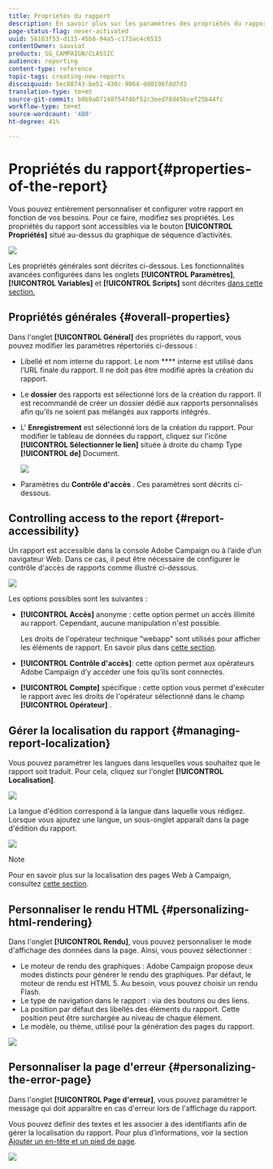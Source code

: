 ```yaml
---
title: Propriétés du rapport
description: En savoir plus sur les paramètres des propriétés du rapport
page-status-flag: never-activated
uuid: 56163f53-d115-45b8-94a5-c173ac4c6533
contentOwner: sauviat
products: SG_CAMPAIGN/CLASSIC
audience: reporting
content-type: reference
topic-tags: creating-new-reports
discoiquuid: 5ec88743-be51-438c-9064-dd0196fdd7d3
translation-type: tm+mt
source-git-commit: b0b9a0714075474bf52c3eed78d45bcef25b44fc
workflow-type: tm+mt
source-wordcount: '480'
ht-degree: 41%

---
```



# Propriétés du rapport{#properties-of-the-report}

Vous pouvez entièrement personnaliser et configurer votre rapport en fonction de vos besoins. Pour ce faire, modifiez ses propriétés. Les propriétés du rapport sont accessibles via le bouton **[!UICONTROL Propriétés]** situé au-dessus du graphique de séquence d’activités.

![](assets/s_ncs_advuser_report_properties_01.png)

Les propriétés générales sont décrites ci-dessous. Les fonctionnalités avancées configurées dans les onglets **[!UICONTROL Paramètres]**, **[!UICONTROL Variables]** et **[!UICONTROL Scripts]** sont décrites [dans cette section.](../../reporting/using/advanced-functionalities.md)

## Propriétés générales {#overall-properties}

Dans l&#39;onglet **[!UICONTROL Général]** des propriétés du rapport, vous pouvez modifier les paramètres répertoriés ci-dessous :

* Libellé et nom interne du rapport. Le nom **** interne est utilisé dans l’URL finale du rapport. Il ne doit pas être modifié après la création du rapport.

* Le **dossier** des rapports est sélectionné lors de la création du rapport. Il est recommandé de créer un dossier dédié aux rapports personnalisés afin qu’ils ne soient pas mélangés aux rapports [](../../reporting/using/about-campaign-built-in-reports.md)intégrés.

* L&#39; **Enregistrement** est sélectionné lors de la création du rapport. Pour modifier le tableau de données du rapport, cliquez sur l&#39;icône **[!UICONTROL Sélectionner le lien]** située à droite du champ Type **[!UICONTROL de]** Document.

   ![](assets/s_ncs_advuser_report_properties_02.png)

* Paramètres du **Contrôle d&#39;accès** . Ces paramètres sont décrits ci-dessous.

## Controlling access to the report {#report-accessibility}

Un rapport est accessible dans la console Adobe Campaign ou à l’aide d’un navigateur Web. Dans ce cas, il peut être nécessaire de configurer le contrôle d&#39;accès de rapports comme illustré ci-dessous.

![](assets/s_ncs_advuser_report_properties_02b.png)

Les options possibles sont les suivantes :

* **[!UICONTROL Accès]** anonyme : cette option permet un accès illimité au rapport. Cependant, aucune manipulation n&#39;est possible.

   Les droits de l&#39;opérateur technique &quot;webapp&quot; sont utilisés pour afficher les éléments de rapport. En savoir plus dans [cette section](../../platform/using/access-management.md#default-operators).

* **[!UICONTROL Contrôle d&#39;accès]**: cette option permet aux opérateurs Adobe Campaign d’y accéder une fois qu’ils sont connectés.
* **[!UICONTROL Compte]** spécifique : cette option vous permet d&#39;exécuter le rapport avec les droits de l&#39;opérateur sélectionné dans le champ **[!UICONTROL Opérateur]** .

## Gérer la localisation du rapport {#managing-report-localization}

Vous pouvez paramétrer les langues dans lesquelles vous souhaitez que le rapport soit traduit. Pour cela, cliquez sur l&#39;onglet **[!UICONTROL Localisation]**.

![](assets/s_ncs_advuser_report_properties_06.png)

La langue d&#39;édition correspond à la langue dans laquelle vous rédigez. Lorsque vous ajoutez une langue, un sous-onglet apparaît dans la page d&#39;édition du rapport.

![](assets/s_ncs_advuser_report_properties_05a.png)

>[!NOTE]
>
>Pour en savoir plus sur la localisation des pages Web à Campaign, consultez [cette section](../../web/using/translating-a-web-form.md).

## Personnaliser le rendu HTML {#personalizing-html-rendering}

Dans l&#39;onglet **[!UICONTROL Rendu]**, vous pouvez personnaliser le mode d&#39;affichage des données dans la page. Ainsi, vous pouvez sélectionner :

* Le moteur de rendu des graphiques : Adobe Campaign propose deux modes distincts pour générer le rendu des graphiques. Par défaut, le moteur de rendu est HTML 5. Au besoin, vous pouvez choisir un rendu Flash.
* Le type de navigation dans le rapport : via des boutons ou des liens.
* La position par défaut des libellés des éléments du rapport. Cette position peut être surchargée au niveau de chaque élément.
* Le modèle, ou thème, utilisé pour la génération des pages du rapport.

![](assets/s_ncs_advuser_report_properties_08.png)

## Personnaliser la page d&#39;erreur {#personalizing-the-error-page}

Dans l&#39;onglet **[!UICONTROL Page d&#39;erreur]**, vous pouvez paramétrer le message qui doit apparaître en cas d&#39;erreur lors de l&#39;affichage du rapport.

Vous pouvez définir des textes et les associer à des identifiants afin de gérer la localisation du rapport. Pour plus d’informations, voir la section [Ajouter un en-tête et un pied de page](../../reporting/using/element-layout.md#adding-a-header-and-a-footer).

![](assets/s_ncs_advuser_report_properties_11.png)
